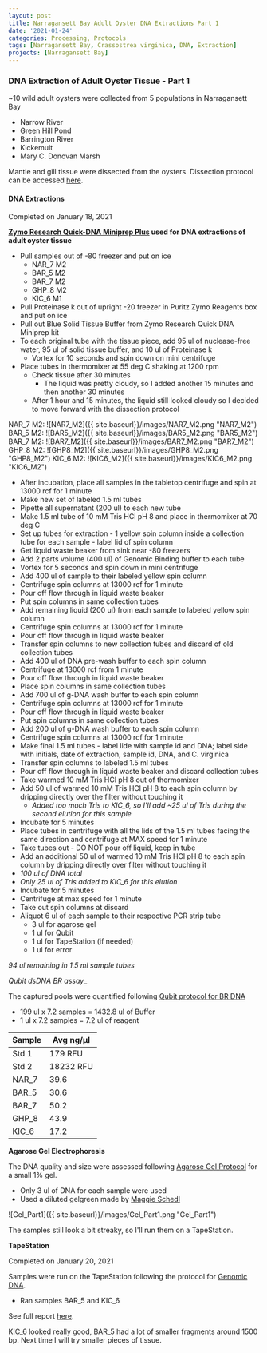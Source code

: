```yaml
---
layout: post
title: Narragansett Bay Adult Oyster DNA Extractions Part 1
date: '2021-01-24'
categories: Processing, Protocols
tags: [Narragansett Bay, Crassostrea virginica, DNA, Extraction]
projects: [Narragansett Bay]
---
```


### DNA Extraction of Adult Oyster Tissue - Part 1

~10 wild adult oysters were collected from 5 populations in Narragansett Bay
  - Narrow River
  - Green Hill Pond
  - Barrington River
  - Kickemuit
  - Mary C. Donovan Marsh

Mantle and gill tissue were dissected from the oysters. Dissection protocol can be accessed [here](https://amyzyck.github.io/AmyZyck_Notebook/Narragansett-Bay-Adult-Oyster-Tissue-Dissections/).

#### DNA Extractions

Completed on January 18, 2021

__[Zymo Research Quick-DNA Miniprep Plus](https://www.zymoresearch.com/collections/quick-dna-kits/products/quick-dna-miniprep-plus-kit) used for DNA extractions of adult oyster tissue__

- Pull samples out of -80 freezer and put on ice
  - NAR_7 M2
  - BAR_5 M2
  - BAR_7 M2
  - GHP_8 M2
  - KIC_6 M1
- Pull Proteinase k out of upright -20 freezer in Puritz Zymo Reagents box and put on ice
- Pull out Blue Solid Tissue Buffer from Zymo Research Quick DNA Miniprep kit
- To each original tube with the tissue piece, add 95 ul of nuclease-free water, 95 ul of solid tissue buffer, and 10 ul of Proteinase k
  - Vortex for 10 seconds and spin down on mini centrifuge
- Place tubes in thermomixer at 55 deg C shaking at 1200 rpm
  - Check tissue after 30 minutes
    - The liquid was pretty cloudy, so I added another 15 minutes and then another 30 minutes
  - After 1 hour and 15 minutes, the liquid still looked cloudy so I decided to move forward with the dissection protocol

NAR_7 M2: ![NAR7_M2]({{ site.baseurl}}/images/NAR7_M2.png "NAR7_M2")
BAR_5 M2: ![BAR5_M2]({{ site.baseurl}}/images/BAR5_M2.png "BAR5_M2")
BAR_7 M2: ![BAR7_M2]({{ site.baseurl}}/images/BAR7_M2.png "BAR7_M2")
GHP_8 M2: ![GHP8_M2]({{ site.baseurl}}/images/GHP8_M2.png "GHP8_M2")
KIC_6 M2: ![KIC6_M2]({{ site.baseurl}}/images/KIC6_M2.png "KIC6_M2")

- After incubation, place all samples in the tabletop centrifuge and spin at 13000 rcf for 1 minute
- Make new set of labeled 1.5 ml tubes
- Pipette all supernatant (200 ul) to each new tube
- Make 1.5 ml tube of 10 mM Tris HCl pH 8 and place in thermomixer at 70 deg C
- Set up tubes for extraction - 1 yellow spin column inside a collection tube for each sample - label lid of spin column
- Get liquid waste beaker from sink near -80 freezers
- Add 2 parts volume (400 ul) of Genomic Binding buffer to each tube
 - Vortex for 5 seconds and spin down in mini centrifuge
- Add 400 ul of sample to their labeled yellow spin column
- Centrifuge spin columns at 13000 rcf for 1 minute
- Pour off flow through in liquid waste beaker
- Put spin columns in same collection tubes
- Add remaining liquid (200 ul) from each sample to labeled yellow spin column
- Centrifuge spin columns at 13000 rcf for 1 minute
- Pour off flow through in liquid waste beaker
- Transfer spin columns to new collection tubes and discard of old collection tubes
- Add 400 ul of DNA pre-wash buffer to each spin column
- Centrifuge at 13000 rcf from 1 minute
- Pour off flow through in liquid waste beaker
- Place spin columns in same collection tubes
- Add 700 ul of g-DNA wash buffer to each spin column
- Centrifuge spin columns at 13000 rcf for 1 minute
- Pour off flow through in liquid waste beaker
- Put spin columns in same collection tubes
- Add 200 ul of g-DNA wash buffer to each spin column
- Centrifuge spin columns at 13000 rcf for 1 minute
- Make final 1.5 ml tubes - label lide with sample id and DNA; label side with initials, date of extraction, sample id, DNA, and C. virginica
- Transfer spin columns to labeled 1.5 ml tubes
- Pour off flow through in liquid waste beaker and discard collection tubes
- Take warmed 10 mM Tris HCl pH 8 out of thermomixer
- Add 50 ul of warmed 10 mM Tris HCl pH 8 to each spin column by dripping directly over the filter without touching it
  - *Added too much Tris to KIC_6, so I'll add ~25 ul of Tris during the second elution for this sample*
- Incubate for 5 minutes
- Place tubes in centrifuge with all the lids of the 1.5 ml tubes facing the same direction and centrifuge at MAX speed for 1 minute
- Take tubes out - DO NOT pour off liquid, keep in tube
- Add an additional 50 ul of warmed 10 mM Tris HCl pH 8 to each spin column by dripping directly over filter without touching it
 - *100 ul of DNA total*
 - *Only 25 ul of Tris added to KIC_6 for this elution*
- Incubate for 5 minutes
- Centrifuge at max speed for 1 minute
- Take out spin columns at discard
- Aliquot 6 ul of each sample to their respective PCR strip tube
  - 3 ul for agarose gel
  - 1 ul for Qubit
  - 1 ul for TapeStation (if needed)
  - 1 ul for error

*94 ul remaining in 1.5 ml sample tubes*

_Qubit dsDNA BR assay__

The captured pools were quantified following [Qubit protocol for BR DNA](https://meschedl.github.io/MESPutnam_Open_Lab_Notebook/Qubit-Protocol/)

- 199 ul x 7.2 samples = 1432.8 ul of Buffer
- 1 ul x 7.2 samples = 7.2 ul of reagent

|Sample|Avg ng/μl|
|----|----|
|Std 1|179 RFU|
|Std 2|18232 RFU|
|NAR_7|39.6|
|BAR_5|30.6|
|BAR_7|50.2|
|GHP_8|43.9|
|KIC_6|17.2|

__Agarose Gel Electrophoresis__

The DNA quality and size were assessed following [Agarose Gel Protocol](https://meschedl.github.io/MES_Puritz_Lab_Notebook/2019-03-01/PPP-Lab-Gel-Protocol) for a small 1% gel.

- Only 3 ul of DNA for each sample were used
- Used a diluted gelgreen made by [Maggie Schedl](https://meschedl.github.io/MES_Puritz_Lab_Notebook/)

![Gel_Part1]({{ site.baseurl}}/images/Gel_Part1.png "Gel_Part1")

The samples still look a bit streaky, so I'll run them on a TapeStation.

__TapeStation__

Completed on January 20, 2021

Samples were run on the TapeStation following the protocol for [Genomic DNA](https://meschedl.github.io/MESPutnam_Open_Lab_Notebook/DNA-Tapestation/).

- Ran samples BAR_5 and KIC_6

See full report [here](https://drive.google.com/file/d/1lbIGKiY1sWVaq-7DMm4KU01Ii3Z0ce5h/view?usp=sharing).

KIC_6 looked really good, BAR_5 had a lot of smaller fragments around 1500 bp. Next time I will try smaller pieces of tissue.
